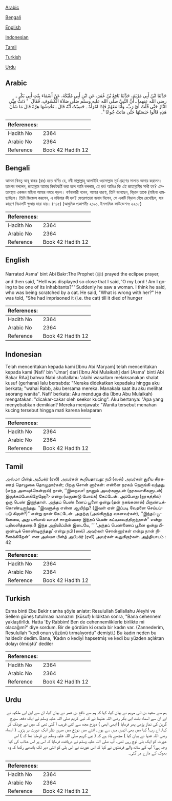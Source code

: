 [Arabic](#arabic)

[Bengali](#bengali)

[English](#english)

[Indonesian](#indonesian)

[Tamil](#tamil)

[Turkish](#turkish)

[Urdu](#urdu)

## Arabic


<div dir="rtl" lang="ar" style={{fontSize:'larger',backgroundColor:'#f8f9fa',padding:20}}>
حَدَّثَنَا ابْنُ أَبِي مَرْيَمَ، حَدَّثَنَا نَافِعُ بْنُ عُمَرَ، عَنِ ابْنِ أَبِي مُلَيْكَةَ، عَنْ أَسْمَاءَ بِنْتِ أَبِي بَكْرٍ ـ رضى الله عنهما ـ أَنَّ النَّبِيَّ صلى الله عليه وسلم صَلَّى صَلاَةَ الْكُسُوفِ، فَقَالَ ‏ "‏ دَنَتْ مِنِّي النَّارُ حَتَّى قُلْتُ أَىْ رَبِّ، وَأَنَا مَعَهُمْ فَإِذَا امْرَأَةٌ ـ حَسِبْتُ أَنَّهُ قَالَ ـ تَخْدِشُهَا هِرَّةٌ قَالَ مَا شَأْنُ هَذِهِ قَالُوا حَبَسَتْهَا حَتَّى مَاتَتْ جُوعًا ‏"‏‏.‏
</div>
<div style={{backgroundColor:'#f8f9fa',padding:20, marginBottom: 10}}><table> <thead> <tr> <th>References:</th> <th></th> </tr> </thead> <tbody><tr><td>Hadith No</td><td>2364</td></tr><tr><td>Arabic No</td><td>2364</td></tr><tr><td>Reference</td><td>Book 42 Hadith 12</td></tr></tbody></table></div>

## Bengali


<div dir="ltr" lang="bn" style={{fontSize:'larger',backgroundColor:'#f8f9fa',padding:20}}>
আসমা বিনতু আবূ বাকর (রাঃ) হতে বর্ণিত যে, নবী সাল্লাল্লাহু আলাইহি ওয়াসাল্লাম সূর্য গ্রহণের সালাত আদায় করলেন। তারপর বললেন, জাহান্নাম আমার নিকটবর্তী করা হলে আমি বললাম, হে রব! আমিও কি এই জাহান্নামীর সাথী হব? এমতাবস্থায় একজন মহিলা আমার নযরে পড়ল। বর্ণনাকারী বলেন, আমার ধারণা, তিনি বলেছেন, বিড়াল তাকে (মহিলা খামছাচ্ছিল। তিনি জিজ্ঞেস করলেন, এ মহিলার কী হল? ফেরেশতারা জবাব দিলেন, সে একটি বিড়াল বেঁধে রেখেছিল, যার কারণে বিড়ালটি ক্ষুধায় মারা যায়। (৭৪৫) (আধুনিক প্রকাশনীঃ ২১৯১, ইসলামিক ফাউন্ডেশনঃ ২২০৮)
</div>
<div style={{backgroundColor:'#f8f9fa',padding:20, marginBottom: 10}}><table> <thead> <tr> <th>References:</th> <th></th> </tr> </thead> <tbody><tr><td>Hadith No</td><td>2364</td></tr><tr><td>Arabic No</td><td>2364</td></tr><tr><td>Reference</td><td>Book 42 Hadith 12</td></tr></tbody></table></div>

## English


<div dir="ltr" lang="en" style={{fontSize:'larger',backgroundColor:'#f8f9fa',padding:20}}>
Narrated Asma' bint Abi Bakr:The Prophet (ﷺ) prayed the eclipse prayer, and then said, "Hell was displayed so close that I said, 'O my Lord ! Am I going to be one of its inhabitants?"' Suddenly he saw a woman. I think he said, who was being scratched by a cat. He said, "What is wrong with her?" He was told, "She had imprisoned it (i.e. the cat) till it died of hunger
</div>
<div style={{backgroundColor:'#f8f9fa',padding:20, marginBottom: 10}}><table> <thead> <tr> <th>References:</th> <th></th> </tr> </thead> <tbody><tr><td>Hadith No</td><td>2364</td></tr><tr><td>Arabic No</td><td>2364</td></tr><tr><td>Reference</td><td>Book 42 Hadith 12</td></tr></tbody></table></div>

## Indonesian


<div dir="ltr" lang="id" style={{fontSize:'larger',backgroundColor:'#f8f9fa',padding:20}}>
Telah menceritakan kepada kami [Ibnu Abi Maryam] telah menceritakan kepada kami [Nafi' bin 'Umar] dari [Ibnu Abi Mulaikah] dari [Asma' binti Abi Bakar RAa] bahwa Nabi shallallahu 'alaihi wasallam melaksanakan shalat kusuf (gerhana) lalu bersabda: "Neraka didekatkan kepadaku hingga aku berkata; "wahai Rabb, aku bersama mereka. Manakala saat itu aku melihat seorang wanita". Nafi' berkata: Aku menduga dia (Ibnu Abu Mulaikah) mengatakan: "dicakar-cakar oleh seekor kucing". Aku bertanya: "Apa yang menyebabkan demikian? Mereka menjawab: "Wanita tersebut menahan kucing tersebut hingga mati karena kelaparan
</div>
<div style={{backgroundColor:'#f8f9fa',padding:20, marginBottom: 10}}><table> <thead> <tr> <th>References:</th> <th></th> </tr> </thead> <tbody><tr><td>Hadith No</td><td>2364</td></tr><tr><td>Arabic No</td><td>2364</td></tr><tr><td>Reference</td><td>Book 42 Hadith 12</td></tr></tbody></table></div>

## Tamil


<div dir="ltr" lang="ta" style={{fontSize:'larger',backgroundColor:'#f8f9fa',padding:20}}>
அஸ்மா பின்த் அபீபக்ர் (ரலி) அவர்கள் கூறியதாவது: நபி (ஸல்) அவர்கள் சூரிய கிரகணத் தொழுகை தொழுதார்கள்; பிறகு சொன் னார்கள்: என்னை நரகம் நெருங்கி வந்தது. (எந்த அளவுக்கென்றால்) நான், ‘‘இறைவா! நானும் அவர்களுடன் (நரகவாசிகளுடன்) இருக்கப்போகிறேனோ?› என்று (மருண்டு போய்க்) கேட்டேன். அப்போது (நரகத்தில்) ஒரு பெண் இருந்தாள். அந்தப் பெண் ணைப் பூனை ஒன்று (தன் நகங்களால்) பிறாண்டிக்கொண்டிருந்தது. ‘‘இவளுக்கு என்ன ஆயிற்று? (இவள் ஏன் இப்படி வேதனை செய்யப்படு கிறாள்?)” என்று நான் கேட்டேன். அதற்கு (அங்கிருந்த வானவர்கள்), ‘‘இந்தப் பூனையை, அது பசியால் வாடிச் சாகும்வரை இந்தப் பெண் கட்டிவைத்திருந்தாள்” என்று பதிலளித்தனர்.8 இந்த அறிவிப்பின் இடையே, ‘ ’ ‘அந்தப் பெண்ணைப் பூனை ஒன்று பிறாண்டிக் கொண்டிருந்தது’ என்று நபி (ஸல்) அவர்கள் சொன்னார்கள் என்று நான் நினைக்கிறேன்” என அஸ்மா பின்த் அபீபக்ர் (ரலி) அவர்கள் கூறுகிறார்கள். அத்தியாயம் : 42
</div>
<div style={{backgroundColor:'#f8f9fa',padding:20, marginBottom: 10}}><table> <thead> <tr> <th>References:</th> <th></th> </tr> </thead> <tbody><tr><td>Hadith No</td><td>2364</td></tr><tr><td>Arabic No</td><td>2364</td></tr><tr><td>Reference</td><td>Book 42 Hadith 12</td></tr></tbody></table></div>

## Turkish


<div dir="ltr" lang="tr" style={{fontSize:'larger',backgroundColor:'#f8f9fa',padding:20}}>
Esma binti Ebu Bekir r.anha şöyle anlatır: Resulullah Sallallahu Aleyhi ve Sellem güneş tutulması namazını (küsuf) kıldıktan sonra, "Bana cehennem yaklaştlrlldı. Hatta 'Ey Rabbim! Ben de cehennemliklerle birlikte mi olacağım?' diye sordum. Bir de gördüm ki orada bir kadın var. (Zannederim, Resulullah "kedi onun yüzünü tırmalıyordu" demişti.) Bu kadın neden bu haldedir dedim. Bana, 'Kadın o kediyi hapsetmiş ve kedi bu yüzden açlıktan dolayı ölmüştü' dediler
</div>
<div style={{backgroundColor:'#f8f9fa',padding:20, marginBottom: 10}}><table> <thead> <tr> <th>References:</th> <th></th> </tr> </thead> <tbody><tr><td>Hadith No</td><td>2364</td></tr><tr><td>Arabic No</td><td>2364</td></tr><tr><td>Reference</td><td>Book 42 Hadith 12</td></tr></tbody></table></div>

## Urdu


<div dir="rtl" lang="ur" style={{fontSize:'larger',backgroundColor:'#f8f9fa',padding:20}}>
ہم سے سعید بن ابی مریم نے بیان کیا، کہا کہ ہم سے نافع بن عمر نے بیان کیا، ان سے ابن ابی ملکیہ نے اور ان سے اسماء بنت ابی بکر رضی اللہ عنہما نے کہ نبی کریم صلی اللہ علیہ وسلم نے ایک دفعہ سورج گرہن کی نماز پڑھی پھر فرمایا ( ابھی ابھی ) دوزخ مجھ سے اتنی قریب آ گئی تھی کہ میں نے چونک کر کہا۔ اے رب! کیا میں بھی انہیں میں سے ہوں۔ اتنے میں دوزخ میں میری نظر ایک عورت پر پڑی۔ ( اسماء رضی اللہ عنہا نے بیان کیا ) مجھے یاد ہے کہ ( نبی کریم صلی اللہ علیہ وسلم نے فرمایا تھا کہ ) اس عورت کو ایک بلی نوچ رہی تھی۔ آپ صلی اللہ علیہ وسلم نے دریافت فرمایا کہ اس پر اس عذاب کی کیا وجہ ہے؟ آپ کے ساتھ والے فرشتوں نے کہا کہ اس عورت نے اس بلی کو اتنی دیر تک باندھے رکھا کہ وہ بھوک کے مارے مر گئی۔
</div>
<div style={{backgroundColor:'#f8f9fa',padding:20, marginBottom: 10}}><table> <thead> <tr> <th>References:</th> <th></th> </tr> </thead> <tbody><tr><td>Hadith No</td><td>2364</td></tr><tr><td>Arabic No</td><td>2364</td></tr><tr><td>Reference</td><td>Book 42 Hadith 12</td></tr></tbody></table></div>